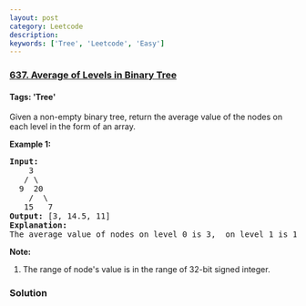 ```yaml
---
layout: post
category: Leetcode
description: 
keywords: ['Tree', 'Leetcode', 'Easy']
---
```

### [637. Average of Levels in Binary Tree](https://leetcode.com/problems/average-of-levels-in-binary-tree)

#### Tags: 'Tree'

<div class="content__u3I1 question-content__JfgR"><div>Given a non-empty binary tree, return the average value of the nodes on each level in the form of an array.

<p><b>Example 1:</b><br/>
</p><pre><b>Input:</b>
    3
   / \
  9  20
    /  \
   15   7
<b>Output:</b> [3, 14.5, 11]
<b>Explanation:</b>
The average value of nodes on level 0 is 3,  on level 1 is 14.5, and on level 2 is 11. Hence return [3, 14.5, 11].
</pre>
<p></p>
<p><b>Note:</b><br/>
</p><ol>
<li>The range of node's value is in the range of 32-bit signed integer.</li>
</ol>
<p></p></div></div>

### Solution
